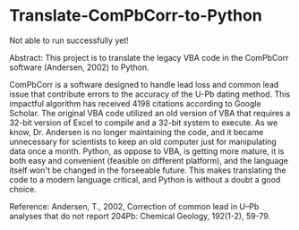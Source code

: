 # Translate-ComPbCorr-to-Python

Not able to run successfully yet!

Abstract:
This project is to translate the legacy VBA code in the ComPbCorr software (Andersen, 2002) to Python. 

ComPbCorr is a software designed to handle lead loss and common lead issue that contribute errors to the accuracy of the U-Pb dating method. This impactful algorithm has received 4198 citations according to Google Scholar. The original VBA code utilized an old version of VBA that requires a 32-bit version of Excel to compile and a 32-bit system to execute. As we know, Dr. Andersen is no longer maintaining the code, and it became unnecessary for scientists to keep an old computer just for manipulating data once a month. Python, as oppose to VBA, is getting more mature, it is both easy and convenient (feasible on different platform), and the language itself won't be changed in the forseeable future. This makes translating the code to a modern language critical, and Python is without a doubt a good choice.


Reference:
  Andersen, T., 2002, Correction of common lead in U–Pb analyses that do not report 204Pb: Chemical Geology, 192(1-2), 59-79.
